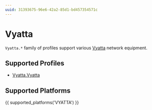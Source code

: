```yaml
---
uuid: 31393675-96e6-42a2-85d1-bd457354571c
---
```

# Vyatta

`Vyatta.*` family of profiles support various [Vyatta](https://en.wikipedia.org/wiki/Vyatta)
network equipment.

## Supported Profiles

- [Vyatta.Vyatta](Vyatta.Vyatta.md)

## Supported Platforms

{{ supported_platforms('VYATTA') }}

